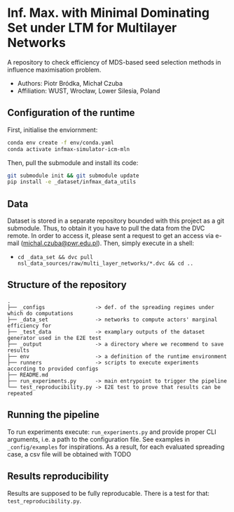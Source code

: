 # Inf. Max. with Minimal Dominating Set under LTM for Multilayer Networks

A repository to check efficiency of MDS-based seed selection methods in influence maximisation
problem.

* Authors: Piotr Bródka, Michał Czuba
* Affiliation: WUST, Wrocław, Lower Silesia, Poland

## Configuration of the runtime

First, initialise the enviornment:

```bash
conda env create -f env/conda.yaml
conda activate infmax-simulator-icm-mln
```

Then, pull the submodule and install its code:

```bash
git submodule init && git submodule update
pip install -e _dataset/infmax_data_utils
```

## Data

Dataset is stored in a separate repository bounded with this project as a git submodule. Thus, to
obtain it you have to pull the data from the DVC remote. In order to access it, please sent a
request to get  an access via  e-mail (michal.czuba@pwr.edu.pl). Then, simply execute in a shell:
* `cd _data_set && dvc pull nsl_data_sources/raw/multi_layer_networks/*.dvc && cd ..`

## Structure of the repository
```
.
├── _configs                -> def. of the spreading regimes under which do computations
├── _data_set               -> networks to compute actors' marginal efficiency for
├── _test_data              -> examplary outputs of the dataset generator used in the E2E test
├── _output                 -> a directory where we recommend to save results
├── env                     -> a definition of the runtime environment
├── runners                 -> scripts to execute experiments according to provided configs
├── README.md          
├── run_experiments.py      -> main entrypoint to trigger the pipeline
└── test_reproducibility.py -> E2E test to prove that results can be repeated
```

## Running the pipeline

To run experiments execute: `run_experiments.py` and provide proper CLI arguments, i.e. a path to 
the configuration file. See examples in `_config/examples` for inspirations. As a result, for each
evaluated spreading case, a csv file will be obtained with TODO

## Results reproducibility

Results are supposed to be fully reproducable. There is a test for that: `test_reproducibility.py`.
